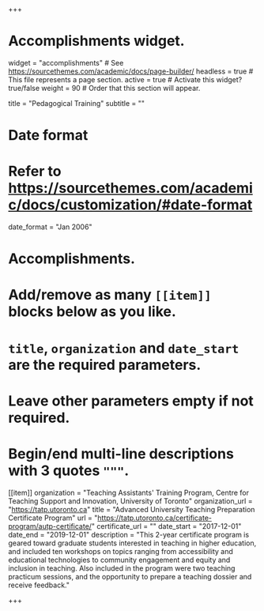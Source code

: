 +++
# Accomplishments widget.
widget = "accomplishments"  # See https://sourcethemes.com/academic/docs/page-builder/
headless = true  # This file represents a page section.
active = true  # Activate this widget? true/false
weight = 90  # Order that this section will appear.

title = "Pedagogical Training"
subtitle = ""

# Date format
#   Refer to https://sourcethemes.com/academic/docs/customization/#date-format
date_format = "Jan 2006"

# Accomplishments.
#   Add/remove as many `[[item]]` blocks below as you like.
#   `title`, `organization` and `date_start` are the required parameters.
#   Leave other parameters empty if not required.
#   Begin/end multi-line descriptions with 3 quotes `"""`.

[[item]]
  organization = "Teaching Assistants' Training Program, Centre for Teaching Support and Innovation, University of Toronto"
  organization_url = "https://tatp.utoronto.ca"
  title = "Advanced University Teaching Preparation Certificate Program"
  url = "https://tatp.utoronto.ca/certificate-program/autp-certificate/"
  certificate_url = ""
  date_start = "2017-12-01"
  date_end = "2019-12-01"
  description = "This 2-year certificate program is geared toward graduate students interested in teaching in higher education, and included ten workshops on topics ranging from accessibility and educational technologies to community engagement and equity and inclusion in teaching. Also included in the program were two teaching practicum sessions, and the opportunity to prepare a teaching dossier and receive feedback."

+++
